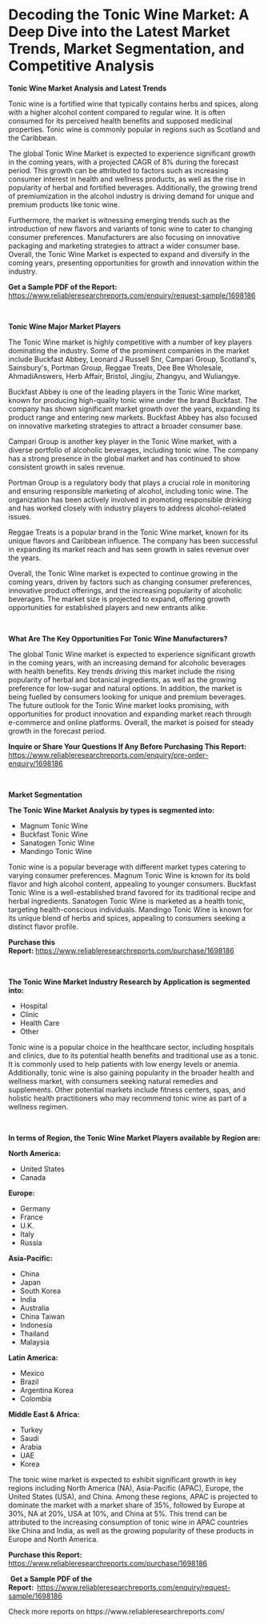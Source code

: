 <p><h1>Decoding the Tonic Wine Market: A Deep Dive into the Latest Market Trends, Market Segmentation, and Competitive Analysis</h1></p><p><strong>Tonic Wine Market Analysis and Latest Trends</strong></p>
<p><p>Tonic wine is a fortified wine that typically contains herbs and spices, along with a higher alcohol content compared to regular wine. It is often consumed for its perceived health benefits and supposed medicinal properties. Tonic wine is commonly popular in regions such as Scotland and the Caribbean.</p><p>The global Tonic Wine Market is expected to experience significant growth in the coming years, with a projected CAGR of 8% during the forecast period. This growth can be attributed to factors such as increasing consumer interest in health and wellness products, as well as the rise in popularity of herbal and fortified beverages. Additionally, the growing trend of premiumization in the alcohol industry is driving demand for unique and premium products like tonic wine.</p><p>Furthermore, the market is witnessing emerging trends such as the introduction of new flavors and variants of tonic wine to cater to changing consumer preferences. Manufacturers are also focusing on innovative packaging and marketing strategies to attract a wider consumer base. Overall, the Tonic Wine Market is expected to expand and diversify in the coming years, presenting opportunities for growth and innovation within the industry.</p></p>
<p><strong>Get a Sample PDF of the Report:&nbsp;</strong> <a href="https://www.reliableresearchreports.com/enquiry/request-sample/1698186">https://www.reliableresearchreports.com/enquiry/request-sample/1698186</a></p>
<p>&nbsp;</p>
<p><strong>Tonic Wine Major Market Players</strong></p>
<p><p>The Tonic Wine market is highly competitive with a number of key players dominating the industry. Some of the prominent companies in the market include Buckfast Abbey, Leonard J Russell Snr, Campari Group, Scotland's, Sainsbury's, Portman Group, Reggae Treats, Dee Bee Wholesale, AhmadiAnswers, Herb Affair, Bristol, Jingjiu, Zhangyu, and Wuliangye.</p><p>Buckfast Abbey is one of the leading players in the Tonic Wine market, known for producing high-quality tonic wine under the brand Buckfast. The company has shown significant market growth over the years, expanding its product range and entering new markets. Buckfast Abbey has also focused on innovative marketing strategies to attract a broader consumer base.</p><p>Campari Group is another key player in the Tonic Wine market, with a diverse portfolio of alcoholic beverages, including tonic wine. The company has a strong presence in the global market and has continued to show consistent growth in sales revenue.</p><p>Portman Group is a regulatory body that plays a crucial role in monitoring and ensuring responsible marketing of alcohol, including tonic wine. The organization has been actively involved in promoting responsible drinking and has worked closely with industry players to address alcohol-related issues.</p><p>Reggae Treats is a popular brand in the Tonic Wine market, known for its unique flavors and Caribbean influence. The company has been successful in expanding its market reach and has seen growth in sales revenue over the years.</p><p>Overall, the Tonic Wine market is expected to continue growing in the coming years, driven by factors such as changing consumer preferences, innovative product offerings, and the increasing popularity of alcoholic beverages. The market size is projected to expand, offering growth opportunities for established players and new entrants alike.</p></p>
<p>&nbsp;</p>
<p><strong>What Are The Key Opportunities For Tonic Wine Manufacturers?</strong></p>
<p><p>The global Tonic Wine market is expected to experience significant growth in the coming years, with an increasing demand for alcoholic beverages with health benefits. Key trends driving this market include the rising popularity of herbal and botanical ingredients, as well as the growing preference for low-sugar and natural options. In addition, the market is being fuelled by consumers looking for unique and premium beverages. The future outlook for the Tonic Wine market looks promising, with opportunities for product innovation and expanding market reach through e-commerce and online platforms. Overall, the market is poised for steady growth in the forecast period.</p></p>
<p><strong>Inquire or Share Your Questions If Any Before Purchasing This Report:</strong> <a href="https://www.reliableresearchreports.com/enquiry/pre-order-enquiry/1698186">https://www.reliableresearchreports.com/enquiry/pre-order-enquiry/1698186</a></p>
<p>&nbsp;</p>
<p><strong>Market Segmentation</strong></p>
<p><strong>The Tonic Wine Market Analysis by types is segmented into:</strong></p>
<p><ul><li>Magnum Tonic Wine</li><li>Buckfast Tonic Wine</li><li>Sanatogen Tonic Wine</li><li>Mandingo Tonic Wine</li></ul></p>
<p><p>Tonic wine is a popular beverage with different market types catering to varying consumer preferences. Magnum Tonic Wine is known for its bold flavor and high alcohol content, appealing to younger consumers. Buckfast Tonic Wine is a well-established brand favored for its traditional recipe and herbal ingredients. Sanatogen Tonic Wine is marketed as a health tonic, targeting health-conscious individuals. Mandingo Tonic Wine is known for its unique blend of herbs and spices, appealing to consumers seeking a distinct flavor profile.</p></p>
<p><strong>Purchase this Report:&nbsp;</strong><a href="https://www.reliableresearchreports.com/purchase/1698186">https://www.reliableresearchreports.com/purchase/1698186</a></p>
<p>&nbsp;</p>
<p><strong>The Tonic Wine Market Industry Research by Application is segmented into:</strong></p>
<p><ul><li>Hospital</li><li>Clinic</li><li>Health Care</li><li>Other</li></ul></p>
<p><p>Tonic wine is a popular choice in the healthcare sector, including hospitals and clinics, due to its potential health benefits and traditional use as a tonic. It is commonly used to help patients with low energy levels or anemia. Additionally, tonic wine is also gaining popularity in the broader health and wellness market, with consumers seeking natural remedies and supplements. Other potential markets include fitness centers, spas, and holistic health practitioners who may recommend tonic wine as part of a wellness regimen.</p></p>
<p>&nbsp;</p>
<p><strong>In terms of Region, the Tonic Wine Market Players available by Region are:</strong></p>
<p>
    <p> <strong> North America: </strong>
        <ul>
            <li>United States</li>
            <li>Canada</li>
        </ul>
        </p> 
    <p> <strong> Europe: </strong>
        <ul>
            <li>Germany</li>
            <li>France</li>
            <li>U.K.</li>
            <li>Italy</li>
            <li>Russia</li>
        </ul>
        </p> 
    <p> <strong> Asia-Pacific: </strong>
        <ul>
            <li>China</li>
            <li>Japan</li>
            <li>South Korea</li>
            <li>India</li>
            <li>Australia</li>
            <li>China Taiwan</li>
            <li>Indonesia</li>
            <li>Thailand</li>
            <li>Malaysia</li>
        </ul>
        </p> 
    <p> <strong> Latin America: </strong>
        <ul>
            <li>Mexico</li>
            <li>Brazil</li>
            <li>Argentina Korea</li>
            <li>Colombia</li>
        </ul>
        </p> 
    <p> <strong> Middle East & Africa: </strong>
        <ul>
            <li>Turkey</li>
            <li>Saudi</li>
            <li>Arabia</li>
            <li>UAE</li>
            <li>Korea</li>
        </ul>
    </p>
    </p>
<p><p>The tonic wine market is expected to exhibit significant growth in key regions including North America (NA), Asia-Pacific (APAC), Europe, the United States (USA), and China. Among these regions, APAC is projected to dominate the market with a market share of 35%, followed by Europe at 30%, NA at 20%, USA at 10%, and China at 5%. This trend can be attributed to the increasing consumption of tonic wine in APAC countries like China and India, as well as the growing popularity of these products in Europe and North America.</p></p>
<p><strong>Purchase this Report: </strong><a href="https://www.reliableresearchreports.com/purchase/1698186">https://www.reliableresearchreports.com/purchase/1698186</a></p>
<p>&nbsp;<strong>Get a Sample PDF of the Report:&nbsp;&nbsp;</strong><a href="https://www.reliableresearchreports.com/enquiry/request-sample/1698186">https://www.reliableresearchreports.com/enquiry/request-sample/1698186</a></p>
<p><strong></strong></p>
<p>Check more reports on https://www.reliableresearchreports.com/</p>